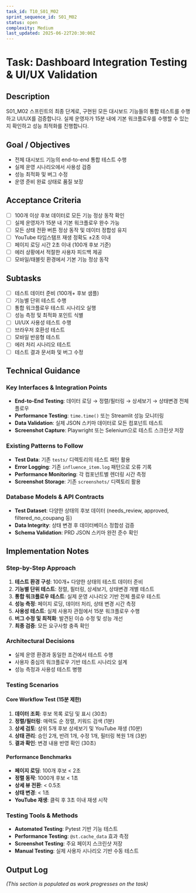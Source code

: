 ```yaml
---
task_id: T10_S01_M02
sprint_sequence_id: S01_M02
status: open
complexity: Medium
last_updated: 2025-06-22T20:30:00Z
---
```


# Task: Dashboard Integration Testing & UI/UX Validation

## Description
S01_M02 스프린트의 최종 단계로, 구현된 모든 대시보드 기능들의 통합 테스트를 수행하고 UI/UX를 검증합니다. 실제 운영자가 15분 내에 기본 워크플로우를 수행할 수 있는지 확인하고 성능 최적화를 진행합니다.

## Goal / Objectives
- 전체 대시보드 기능의 end-to-end 통합 테스트 수행
- 실제 운영 시나리오에서 사용성 검증
- 성능 최적화 및 버그 수정
- 운영 준비 완료 상태로 품질 보장

## Acceptance Criteria
- [ ] 100개 이상 후보 데이터로 모든 기능 정상 동작 확인
- [ ] 실제 운영자가 15분 내 기본 워크플로우 완수 가능
- [ ] 모든 상태 전환 버튼 정상 동작 및 데이터 정합성 유지
- [ ] YouTube 타임스탬프 재생 정확도 ±2초 이내
- [ ] 페이지 로딩 시간 2초 이내 (100개 후보 기준)
- [ ] 에러 상황에서 적절한 사용자 피드백 제공
- [ ] 모바일/태블릿 환경에서 기본 기능 정상 동작

## Subtasks
- [ ] 테스트 데이터 준비 (100개+ 후보 샘플)
- [ ] 기능별 단위 테스트 수행
- [ ] 통합 워크플로우 테스트 시나리오 실행
- [ ] 성능 측정 및 최적화 포인트 식별
- [ ] UI/UX 사용성 테스트 수행
- [ ] 브라우저 호환성 테스트
- [ ] 모바일 반응형 테스트
- [ ] 에러 처리 시나리오 테스트
- [ ] 테스트 결과 문서화 및 버그 수정

## Technical Guidance

### Key Interfaces & Integration Points
- **End-to-End Testing**: 데이터 로딩 → 정렬/필터링 → 상세보기 → 상태변경 전체 플로우
- **Performance Testing**: `time.time()` 또는 Streamlit 성능 모니터링
- **Data Validation**: 실제 JSON 스키마 데이터로 모든 컴포넌트 테스트
- **Screenshot Capture**: Playwright 또는 Selenium으로 테스트 스크린샷 저장

### Existing Patterns to Follow
- **Test Data**: 기존 `tests/` 디렉토리의 테스트 패턴 활용
- **Error Logging**: 기존 `influence_item.log` 패턴으로 오류 기록
- **Performance Monitoring**: 각 컴포넌트별 렌더링 시간 측정
- **Screenshot Storage**: 기존 `screenshots/` 디렉토리 활용

### Database Models & API Contracts
- **Test Dataset**: 다양한 상태의 후보 데이터 (needs_review, approved, filtered_no_coupang 등)
- **Data Integrity**: 상태 변경 후 데이터베이스 정합성 검증
- **Schema Validation**: PRD JSON 스키마 완전 준수 확인

## Implementation Notes

### Step-by-Step Approach
1. **테스트 환경 구성**: 100개+ 다양한 상태의 테스트 데이터 준비
2. **기능별 단위 테스트**: 정렬, 필터링, 상세보기, 상태변경 개별 테스트
3. **통합 워크플로우 테스트**: 실제 운영 시나리오 기반 전체 플로우 테스트
4. **성능 측정**: 페이지 로딩, 데이터 처리, 상태 변경 시간 측정
5. **사용성 테스트**: 실제 사용자 관점에서 15분 워크플로우 수행
6. **버그 수정 및 최적화**: 발견된 이슈 수정 및 성능 개선
7. **최종 검증**: 모든 요구사항 충족 확인

### Architectural Decisions
- 실제 운영 환경과 동일한 조건에서 테스트 수행
- 사용자 중심의 워크플로우 기반 테스트 시나리오 설계
- 성능 측정과 사용성 테스트 병행

### Testing Scenarios

#### Core Workflow Test (15분 제한)
1. **데이터 조회**: 후보 목록 로딩 및 표시 (30초)
2. **정렬/필터링**: 매력도 순 정렬, 키워드 검색 (1분)
3. **상세 검토**: 상위 5개 후보 상세보기 및 YouTube 재생 (10분)
4. **상태 관리**: 승인 2개, 반려 1개, 수정 1개, 필터링 복원 1개 (3분)
5. **결과 확인**: 변경 내용 반영 확인 (30초)

#### Performance Benchmarks
- **페이지 로딩**: 100개 후보 < 2초
- **정렬 동작**: 1000개 후보 < 1초
- **상세 뷰 전환**: < 0.5초
- **상태 변경**: < 1초
- **YouTube 재생**: 클릭 후 3초 이내 재생 시작

### Testing Tools & Methods
- **Automated Testing**: Pytest 기반 기능 테스트
- **Performance Testing**: `@st.cache_data` 효과 측정
- **Screenshot Testing**: 주요 페이지 스크린샷 저장
- **Manual Testing**: 실제 사용자 시나리오 기반 수동 테스트

## Output Log
*(This section is populated as work progresses on the task)*